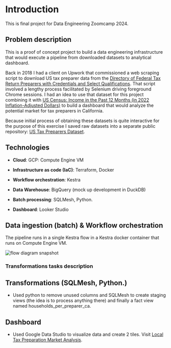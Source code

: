 # Introduction

This is final project for Data Engineering Zoomcamp 2024.

## Problem description

This is a proof of concept project to build a data engineering infrastructure that would execute a pipeline from downloaded datasets to analytical dashboard.

Back in 2018 I had a client on Upwork that commissioned a web scraping script to download US tax preparer data from the  [Directory of Federal Tax Return Preparers with Credentials and Select Qualifications](https://irs.treasury.gov/rpo/rpo.jsf). That script involved a lengthy process facilitated by Selenium driving foreground Chrome sessions. I had an idea to use that dataset for this project combining it with [US Census: Income in the Past 12 Months (in 2022 Inflation-Adjusted Dollars)](https://data.census.gov/table?q=median%20income&g=010XX00US$8600000&y=2022) to build a dashboard that would analyze the potential market for tax preparers in California.

Because initial process of obtaining these datasets is quite interactive for the purpose of this exercise I saved raw datasets into a separate public repository: [US Tax Preparers Dataset](https://github.com/pavlokurochka/us_tax_preparers).

## Technologies

- **Cloud**: GCP: Compute Engine VM

- **Infrastructure as code (IaC)**: Terraform, Docker

- **Workflow orchestration**: Kestra

- **Data Warehouse**: BigQuery (mock up development in DuckDB)

- **Batch processing**: SQLMesh, Python.

- **Dashboard**: Looker Studio



## Data ingestion (batch) & Workflow orchestration

The pipeline runs in a single Kestra flow in a Kestra docker container that runs on Compute Engine VM.

![flow diagram snapshot]()

### Transformations  tasks description

## Transformations (SQLMesh, Python.)

- Used python to remove unused columns and SQLMesh to create staging views (the idea is to process anything there) and finally a fact view named households_per_preparer_ca.

## Dashboard

- Used Google Data Studio to visualize data and create 2 tiles. Visit [Local Tax Preparation Market Analysis](https://lookerstudio.google.com/reporting/28a6e87a-edf2-401d-9ce2-8f20108768c0/page/hewuD).


